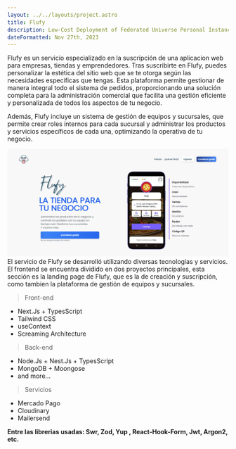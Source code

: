 ```yaml
---
layout: ../../layouts/project.astro
title: Flufy
description: Low-Cost Deployment of Federated Universe Personal Instances
dateFormatted: Nov 27th, 2023
---
```


Flufy es un servicio especializado en la suscripción de una aplicacion web para empresas, tiendas y emprendedores. Tras suscribirte en Flufy, puedes personalizar la estética del sitio web que se te otorga según las necesidades específicas que tengas. Esta plataforma permite gestionar de manera integral todo el sistema de pedidos, proporcionando una solución completa para la administración comercial que facilita una gestión eficiente y personalizada de todos los aspectos de tu negocio.

Además, Flufy incluye un sistema de gestión de equipos y sucursales, que permite crear roles internos para cada sucursal y administrar los productos y servicios específicos de cada una, optimizando la operativa de tu negocio.

<a href="https://flufy.com.ar/" target="_blank" rel="noopener noreferrer">
  <img src="/public/assets/images/projects/flufy.png" alt="Flufy page" />
</a>
El servicio de Flufy se desarrolló utilizando diversas tecnologías y servicios. El frontend se encuentra dividido en dos proyectos principales, esta sección es la landing page de Flufy, que es la de creación y suscripción, como tambien la plataforma de gestión de equipos y sucursales.

> Front-end

- Next.Js + TypesScript
- Tailwind CSS
- useContext
- Screaming Architecture

> Back-end

- Node.Js + Nest.Js + TypesScript
- MongoDB + Moongose
- and more...

> Servicios

- Mercado Pago
- Cloudinary
- Mailersend

**Entre las librerias usadas: Swr, Zod, Yup , React-Hook-Form, Jwt, Argon2, etc.**
